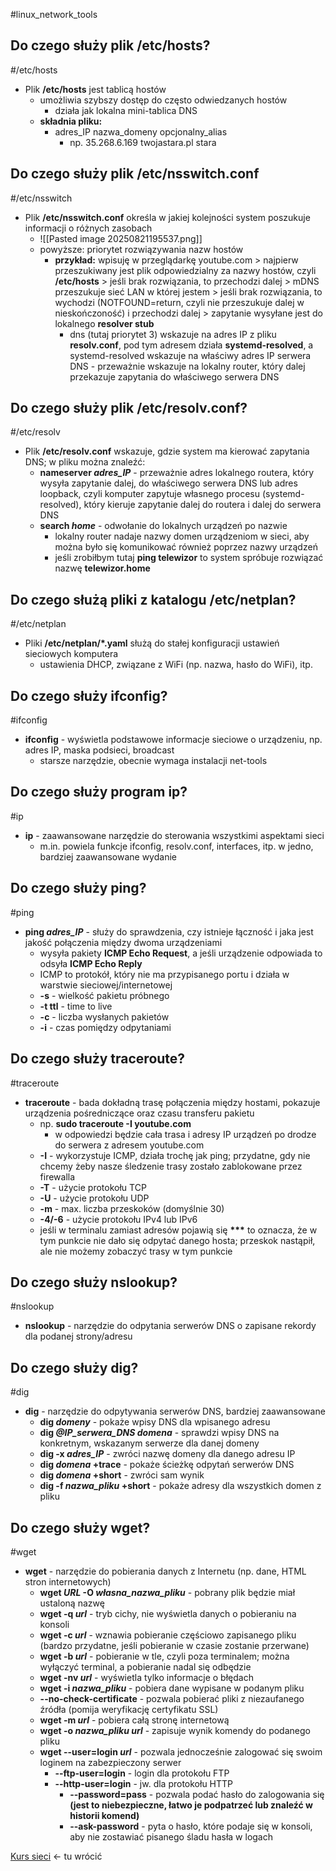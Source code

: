 #linux_network_tools

## Do czego służy plik /etc/hosts?
#/etc/hosts
- Plik **/etc/hosts** jest tablicą hostów
	- umożliwia szybszy dostęp do często odwiedzanych hostów
		- działa jak lokalna mini-tablica DNS
	- **składnia pliku:**
		- adres_IP nazwa_domeny opcjonalny_alias
			- np. 35.268.6.169 twojastara.pl stara

## Do czego służy plik /etc/nsswitch.conf
#/etc/nsswitch 
- Plik **/etc/nsswitch.conf** określa w jakiej kolejności system poszukuje informacji o różnych zasobach
	- ![[Pasted image 20250821195537.png]]
	- powyższe: priorytet rozwiązywania nazw hostów
		- **przykład:** wpisuję w przeglądarkę youtube.com > najpierw przeszukiwany jest plik odpowiedzialny za nazwy hostów, czyli **/etc/hosts** > jeśli brak rozwiązania, to przechodzi dalej > mDNS przeszukuje sieć LAN w której jestem > jeśli brak rozwiązania, to wychodzi (NOTFOUND=return, czyli nie przeszukuje dalej w nieskończoność) i przechodzi dalej > zapytanie wysyłane jest do lokalnego **resolver stub**
			- dns (tutaj priorytet 3) wskazuje na adres IP z pliku **resolv.conf**, pod tym adresem działa **systemd-resolved**, a systemd-resolved wskazuje na właściwy adres IP serwera DNS - przeważnie wskazuje na lokalny router, który dalej przekazuje zapytania do właściwego serwera DNS

## Do czego służy plik /etc/resolv.conf?
#/etc/resolv 
- Plik **/etc/resolv.conf** wskazuje, gdzie system ma kierować zapytania DNS; w pliku można znaleźć:
	- **nameserver *adres_IP*** - przeważnie adres lokalnego routera, który wysyła zapytanie dalej, do właściwego serwera DNS lub adres loopback, czyli komputer zapytuje własnego procesu (systemd-resolved), który kieruje zapytanie dalej do routera i dalej do serwera DNS
	- **search *home*** - odwołanie do lokalnych urządzeń po nazwie
		- lokalny router nadaje nazwy domen urządzeniom w sieci, aby można było się komunikować również poprzez nazwy urządzeń
		- jeśli zrobiłbym tutaj **ping telewizor** to system spróbuje rozwiązać nazwę **telewizor.home**

## Do czego służą pliki z katalogu /etc/netplan?
#/etc/netplan
- Pliki **/etc/netplan/\*.yaml** służą do stałej konfiguracji ustawień sieciowych komputera
	- ustawienia DHCP, związane z WiFi (np. nazwa, hasło do WiFi), itp.

## Do czego służy ifconfig?
#ifconfig
- **ifconfig** - wyświetla podstawowe informacje sieciowe o urządzeniu, np. adres IP, maska podsieci, broadcast
	- starsze narzędzie, obecnie wymaga instalacji net-tools

## Do czego służy program ip?
#ip
- **ip** - zaawansowane narzędzie do sterowania wszystkimi aspektami sieci
	- m.in. powiela funkcje ifconfig, resolv.conf, interfaces, itp. w jedno, bardziej zaawansowane wydanie

## Do czego służy ping?
#ping
- **ping *adres_IP*** - służy do sprawdzenia, czy istnieje łączność i jaka jest jakość połączenia między dwoma urządzeniami
	- wysyła pakiety **ICMP Echo Request**, a jeśli urządzenie odpowiada to odsyła **ICMP Echo Reply** 
	- ICMP to protokół, który nie ma przypisanego portu i działa w warstwie sieciowej/internetowej
	- **-s** - wielkość pakietu próbnego
	- **-t ttl** - time to live
	- **-c** - liczba wysłanych pakietów
	- **-i** - czas pomiędzy odpytaniami

## Do czego służy traceroute?
#traceroute
- **traceroute** - bada dokładną trasę połączenia między hostami, pokazuje urządzenia pośredniczące oraz czasu transferu pakietu
	- np. **sudo traceroute -I youtube.com**
		- w odpowiedzi będzie cała trasa i adresy IP urządzeń po drodze do serwera z adresem youtube.com
	- **-I** - wykorzystuje ICMP, działa trochę jak ping; przydatne, gdy nie chcemy żeby nasze śledzenie trasy zostało zablokowane przez firewalla
	- **-T** - użycie protokołu TCP
	- **-U** - użycie protokołu UDP
	- **-m** - max. liczba przeskoków (domyślnie 30)
	- **-4/-6** - użycie protokołu IPv4 lub IPv6
	- jeśli w terminalu zamiast adresów pojawią się **\*\*\*** to oznacza, że w tym punkcie nie dało się odpytać danego hosta; przeskok nastąpił, ale nie możemy zobaczyć trasy w tym punkcie
	
## Do czego służy nslookup?
#nslookup
- **nslookup** - narzędzie do odpytania serwerów DNS o zapisane rekordy dla podanej strony/adresu

## Do czego służy dig?
#dig
- **dig** - narzędzie do odpytywania serwerów DNS, bardziej zaawansowane
	- **dig *domeny*** - pokaże wpisy DNS dla wpisanego adresu
	- **dig *@IP_serwera_DNS* *domena*** - sprawdzi wpisy DNS na konkretnym, wskazanym serwerze dla danej domeny
	- **dig -x *adres_IP*** - zwróci nazwę domeny dla danego adresu IP
	- **dig *domena* +trace** - pokaże ścieżkę odpytań serwerów DNS
	- **dig *domena* +short** - zwróci sam wynik
	- **dig -f *nazwa_pliku* +short** - pokaże adresy dla wszystkich domen z pliku

## Do czego służy wget?
#wget 
- **wget** - narzędzie do pobierania danych z Internetu (np. dane, HTML stron internetowych)
	- **wget *URL* -O *własna_nazwa_pliku*** - pobrany plik będzie miał ustaloną nazwę
	- **wget -q *url*** - tryb cichy, nie wyświetla danych o pobieraniu na konsoli
	- **wget -c *url*** - wznawia pobieranie częściowo zapisanego pliku (bardzo przydatne, jeśli pobieranie w czasie zostanie przerwane)
	- **wget -b *url*** - pobieranie w tle, czyli poza terminalem; można wyłączyć terminal, a pobieranie nadal się odbędzie
	- **wget -nv *url*** - wyświetla tylko informacje o błędach
	- **wget -i *nazwa_pliku*** - pobiera dane wypisane w podanym pliku
	- **--no-check-certificate** - pozwala pobierać pliki z niezaufanego źródła (pomija weryfikację certyfikatu SSL)
	- **wget -m *url*** - pobiera całą stronę internetową
	- **wget -o *nazwa_pliku* *url*** - zapisuje wynik komendy do podanego pliku
	- **wget --user=login *url*** - pozwala jednocześnie zalogować się swoim loginem na zabezpieczony serwer
		- **--ftp-user=login** - login dla protokołu FTP
		- **--http-user=login** - jw. dla protokołu HTTP
			- **--password=pass** - pozwala podać hasło do zalogowania się **(jest to niebezpieczne, łatwo je podpatrzeć lub znaleźć w historii komend)**
			- **--ask-password** - pyta o hasło, które podaje się w konsoli, aby nie zostawiać pisanego śladu hasła w logach



[Kurs sieci](https://www.youtube.com/watch?v=HpjFsjjFIdE&list=PLpUS2q-4L9xx9P1SzadLKXGEY30yhVqYu&index=8) <- tu wrócić